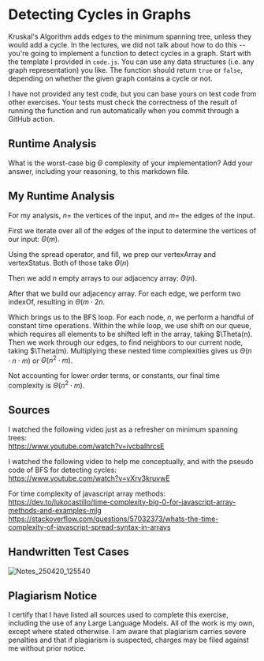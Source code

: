 # Detecting Cycles in Graphs

Kruskal's Algorithm adds edges to the minimum spanning tree, unless they would
add a cycle. In the lectures, we did not talk about how to do this -- you're
going to implement a function to detect cycles in a graph. Start with the
template I provided in `code.js`. You can use any data structures (i.e. any
graph representation) you like. The function should return `true` or `false`,
depending on whether the given graph contains a cycle or not.

I have not provided any test code, but you can base yours on test code from
other exercises. Your tests must check the correctness of the result of running
the function and run automatically when you commit through a GitHub action.

## Runtime Analysis

What is the worst-case big $\Theta$ complexity of your implementation? Add your
answer, including your reasoning, to this markdown file.

## My Runtime Analysis

For my analysis, $n =$ the vertices of the input, and $m =$ the edges of the
input.  

First we iterate over all of the edges of the input to determine the vertices
of our input: $\Theta(m)$.  

Using the spread operator, and fill, we prep our vertexArray and vertexStatus.
Both of those take $\Theta(n)$  

Then we add $n$ empty arrays to our adjacency array: $\Theta(n)$.  

After that we build our adjacency array. For each edge, we perform two indexOf,
resulting in $\Theta(m \cdot 2n$.  

Which brings us to the BFS loop. For each node, $n$, we perform a handful of
constant time operations. Within the while loop, we use shift on our queue,
which requires all elements to be shifted left in the array, taking $\Theta(n).
Then we work through our edges, to find neighbors to our current node, taking
$\Theta(m). Multiplying these nested time complexities gives us $\Theta(n \cdot
n \cdot m)$ or $\Theta(n^2 \cdot m)$.  

Not accounting for lower order terms, or constants, our final time complexity
is $\Theta(n^2 \cdot m)$.  

## Sources

I watched the following video just as a refresher on minimum spanning trees:  
https://www.youtube.com/watch?v=ivcbaIhrcsE  

I watched the following video to help me conceptually, and with the pseudo
code of BFS for detecting cycles:  
https://www.youtube.com/watch?v=vXrv3kruvwE  

For time complexity of javascript array methods:  
https://dev.to/lukocastillo/time-complexity-big-0-for-javascript-array-methods-and-examples-mlg  
https://stackoverflow.com/questions/57032373/whats-the-time-complexity-of-javascript-spread-syntax-in-arrays  

## Handwritten Test Cases

![Notes_250420_125540](https://github.com/user-attachments/assets/c73955e7-2290-45db-b24c-8d973e6720b9)

## Plagiarism Notice

I certify that I have listed all sources used to complete this exercise, including the use of any Large Language Models. All of the work is my own, except where stated otherwise. I am aware that plagiarism carries severe penalties and that if plagiarism is suspected, charges may be filed against me without prior notice.
